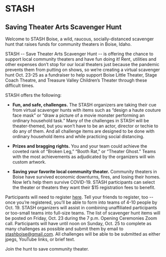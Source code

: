 # STASH
## Saving Theater Arts Scavenger Hunt

Welcome to STASH Boise, a wild, raucous, socially-distanced scavenger hunt that raises funds for community theaters in Boise, Idaho. 

STASH -- Save Theater Arts Scavenger Hunt -- is offering the chance to support local community theaters and have fun doing it! Rent, utilities and other expenses don’t stop for our local theaters just because the pandemic prevents them from putting on shows, so we’re creating a virtual scavenger hunt Oct. 23-25 as a fundraiser to help support Boise Little Theater, Stage Coach Theatre, and Treasure Valley Children’s Theater through these difficult times.

STASH offers the following:

- **Fun, and safe, challenges.** The STASH organizers are taking their cue from virtual scavenger hunts with items such as “design a haute couture face mask” or “draw a picture of a movie monster performing an ordinary household task.” Many of the challenges in STASH will be theater-themed, but you won’t have to be an actor, director or techie to do any of them. And all challenge items are designed to be done with ordinary household items and while practicing social distancing.

- **Prizes and bragging rights.** You and your team could achieve the coveted rank of “Broken Leg,” “Booth Rat,” or “Theater Ghost.” Teams with the most achievements as adjudicated by the organizers will win custom artwork.

- **Saving your favorite local community theater.** Community theaters in Boise have survived economic downturns, fires, and losing their homes. Now let’s help them survive COVID-19. STASH participants can select the theater or theaters they want their $15 registration fees to benefit.

Participants will need to register [here](https://stashboise.com/register). Tell your friends to register, too -- once you’re registered, you’ll be able to form into teams of 4-10 people by Oct. 19. STASH organizers will assist in combining unaffiliated participants or too-small teams into full-size teams. The list of scavenger hunt items will be posted on Friday, Oct. 23 during the 7 p.m. Opening Ceremonies Zoom call. Participants will have until noon on Sunday, Oct. 25 to complete as many challenges as possible and submit them by email to stashboise@gmail.com. All challenges will be able to be submitted as either jpegs, YouTube links, or brief text. 

Join the hunt to save community theater.

